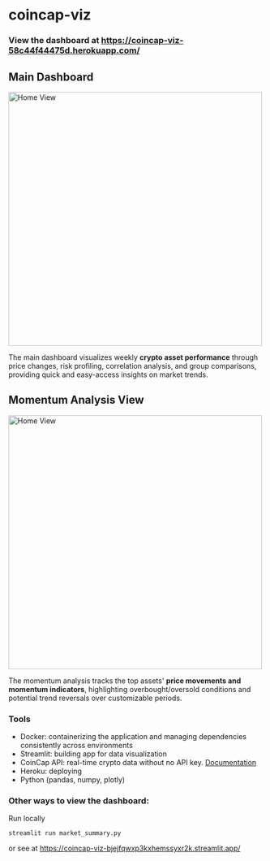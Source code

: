 # coincap-viz

### View the dashboard at https://coincap-viz-58c44f44475d.herokuapp.com/

## Main Dashboard
<img src="/main_page.png" alt="Home View" width="500">

The main dashboard visualizes weekly **crypto asset performance** through price changes, risk profiling, correlation analysis, and group comparisons, providing quick and easy-access insights on market trends.

## Momentum Analysis View
<img src="/momentum_analysis.png" alt="Home View" width="500">

The momentum analysis tracks the top assets' **price movements and momentum indicators**, highlighting overbought/oversold conditions and potential trend reversals over customizable periods.

### Tools
- Docker: containerizing the application and managing dependencies consistently across environments
- Streamlit: building app for data visualization
- CoinCap API: real-time crypto data without no API key. [Documentation](https://docs.coincap.io/)
- Heroku: deploying
- Python (pandas, numpy, plotly)

### Other ways to view the dashboard:

Run locally
```
streamlit run market_summary.py
```
or see at https://coincap-viz-bjejfqwxp3kxhemssyxr2k.streamlit.app/